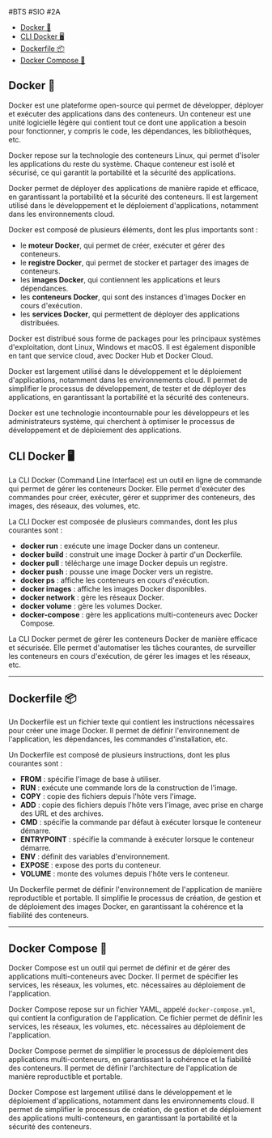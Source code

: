 #BTS #SIO #2A 

- [Docker 🐳](#docker-)
- [CLI Docker 🖥](#cli-docker-)
- [Dockerfile 📦](#dockerfile-)
- [Docker Compose 🚢](#docker-compose-)

## Docker 🐳

Docker est une plateforme open-source qui permet de développer, déployer et exécuter des applications dans des conteneurs. Un conteneur est une unité logicielle légère qui contient tout ce dont une application a besoin pour fonctionner, y compris le code, les dépendances, les bibliothèques, etc.

Docker repose sur la technologie des conteneurs Linux, qui permet d'isoler les applications du reste du système. Chaque conteneur est isolé et sécurisé, ce qui garantit la portabilité et la sécurité des applications.

Docker permet de déployer des applications de manière rapide et efficace, en garantissant la portabilité et la sécurité des conteneurs. Il est largement utilisé dans le développement et le déploiement d'applications, notamment dans les environnements cloud.

Docker est composé de plusieurs éléments, dont les plus importants sont :

- le **moteur Docker**, qui permet de créer, exécuter et gérer des conteneurs.
- le **registre Docker**, qui permet de stocker et partager des images de conteneurs.
- les **images Docker**, qui contiennent les applications et leurs dépendances.
- les **conteneurs Docker**, qui sont des instances d'images Docker en cours d'exécution.
- les **services Docker**, qui permettent de déployer des applications distribuées.

Docker est distribué sous forme de packages pour les principaux systèmes d'exploitation, dont Linux, Windows et macOS. Il est également disponible en tant que service cloud, avec Docker Hub et Docker Cloud.

Docker est largement utilisé dans le développement et le déploiement d'applications, notamment dans les environnements cloud. Il permet de simplifier le processus de développement, de tester et de déployer des applications, en garantissant la portabilité et la sécurité des conteneurs.

Docker est une technologie incontournable pour les développeurs et les administrateurs système, qui cherchent à optimiser le processus de développement et de déploiement des applications.

## CLI Docker 🖥

La CLI Docker (Command Line Interface) est un outil en ligne de commande qui permet de gérer les conteneurs Docker. Elle permet d'exécuter des commandes pour créer, exécuter, gérer et supprimer des conteneurs, des images, des réseaux, des volumes, etc.

La CLI Docker est composée de plusieurs commandes, dont les plus courantes sont :

- **docker run** : exécute une image Docker dans un conteneur.
- **docker build** : construit une image Docker à partir d'un Dockerfile.
- **docker pull** : télécharge une image Docker depuis un registre.
- **docker push** : pousse une image Docker vers un registre.
- **docker ps** : affiche les conteneurs en cours d'exécution.
- **docker images** : affiche les images Docker disponibles.
- **docker network** : gère les réseaux Docker.
- **docker volume** : gère les volumes Docker.
- **docker-compose** : gère les applications multi-conteneurs avec Docker Compose.

La CLI Docker permet de gérer les conteneurs Docker de manière efficace et sécurisée. Elle permet d'automatiser les tâches courantes, de surveiller les conteneurs en cours d'exécution, de gérer les images et les réseaux, etc.

---

## Dockerfile 📦

Un Dockerfile est un fichier texte qui contient les instructions nécessaires pour créer une image Docker. Il permet de définir l'environnement de l'application, les dépendances, les commandes d'installation, etc.

Un Dockerfile est composé de plusieurs instructions, dont les plus courantes sont :

- **FROM** : spécifie l'image de base à utiliser.
- **RUN** : exécute une commande lors de la construction de l'image.
- **COPY** : copie des fichiers depuis l'hôte vers l'image.
- **ADD** : copie des fichiers depuis l'hôte vers l'image, avec prise en charge des URL et des archives.
- **CMD** : spécifie la commande par défaut à exécuter lorsque le conteneur démarre.
- **ENTRYPOINT** : spécifie la commande à exécuter lorsque le conteneur démarre.
- **ENV** : définit des variables d'environnement.
- **EXPOSE** : expose des ports du conteneur.
- **VOLUME** : monte des volumes depuis l'hôte vers le conteneur.

Un Dockerfile permet de définir l'environnement de l'application de manière reproductible et portable. Il simplifie le processus de création, de gestion et de déploiement des images Docker, en garantissant la cohérence et la fiabilité des conteneurs.

---

## Docker Compose 🚢

Docker Compose est un outil qui permet de définir et de gérer des applications multi-conteneurs avec Docker. Il permet de spécifier les services, les réseaux, les volumes, etc. nécessaires au déploiement de l'application.

Docker Compose repose sur un fichier YAML, appelé `docker-compose.yml`, qui contient la configuration de l'application. Ce fichier permet de définir les services, les réseaux, les volumes, etc. nécessaires au déploiement de l'application.

Docker Compose permet de simplifier le processus de déploiement des applications multi-conteneurs, en garantissant la cohérence et la fiabilité des conteneurs. Il permet de définir l'architecture de l'application de manière reproductible et portable.

Docker Compose est largement utilisé dans le développement et le déploiement d'applications, notamment dans les environnements cloud. Il permet de simplifier le processus de création, de gestion et de déploiement des applications multi-conteneurs, en garantissant la portabilité et la sécurité des conteneurs.